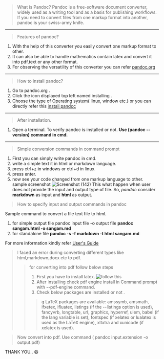 > What is Pandoc?
 Pandoc is a free-software document converter,
 widely used as a writing tool and as a basis for publishing workflows.
 If you need to convert files from one markup format into another, 
 pandoc is your swiss-army knife.

 ---

 >Features of pandoc?
 
  1. With the help of this converter you easily convert one markup format to other.
  2. It can also be able to handle mathematics contain latex and convert it into pdf,text or any other format.
  3. For observing the versatility of this converter you can refer [pandoc.org](https://pandoc.org/)

  ---

  > How to install pandoc?
  
  1. Go to pandoc.org .
  2. Click the icon displayed top left named installing .
  3. Choose the type of Operating system( linux, window etc.)
  or you can directly refer this 
  [install pandoc](https://pandoc.org/installing.html)

  ---

  > After installation.
  1. Open a terminal.
  To verify pandoc is installed or not.
  **Use (pandoc --version) command in cmd.**
  
  ---
  > Simple conversion commands in command prompt
  1. First you can simply write pandoc in cmd.
  2. write a simple text it in html or markdown language.
  3. press ctrl+z in windows or ctrl+d in linux.
  4. press enter.
  5. now see your code changed from one markup language to other.
  sample screenshot
  ![Screenshot (142)](https://user-images.githubusercontent.com/98117962/180228623-239c743b-ff85-4ca1-a7aa-2f4688af1d1a.png)
 This what happen when user does not provide the input and output type of file.
 So, *pandoc* consider **markdown** as input and **html** as output.
 
 > How to specify input and output commands in pandoc
  
  Sample command to convert a file text file to html.
  1. for simple output file 
  pandoc input file -o output file
  **pandoc sangam.html -o sangam.md**
  2. for standalone file
   **pandoc -s -f markdown -t html sangam.md**

   For more information kindly refer [User's Guide](https://citeseerx.ist.psu.edu/viewdoc/download?doi=10.1.1.694.6340&rep=rep1&type=pdf)
   
  > I faced an error during converting different types like html,markdown,docx etc to pdf.
  >> for converting into pdf follow below steps
  >> 1. First you have to install latex. ![follow this](https://miktex.org/download)
  >> 2. After installing check pdf engine install in Command prompt with --pdf-engine command.
  >> 3. Check below packages are installed or not . 
  >>> g LaTeX packages are available: amssymb, amsmath, ifxetex,
ifluatex, listings (if the --listings option is used), fancyvrb, longtable, url,
graphicx, hyperref, ulem, babel (if the lang variable is set), fontspec (if xelatex or
lualatex is used as the LaTeX engine), xltxtra and xunicode (if xelatex is used).

> Now convert into pdf.
  Use command ( pandoc input.extension -o output.pdf)
   
   THANK YOU.. :smile:
